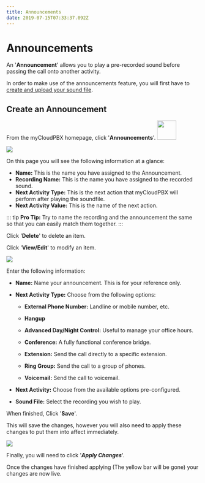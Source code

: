 ```yaml
---
title: Announcements
date: 2019-07-15T07:33:37.092Z
---
```



# Announcements

An '**Announcement**' allows you to play a pre-recorded sound before passing the call onto another activity.

In order to make use of the announcements feature, you will first have to [create and upload your sound file](https://kb.mycloudpbx.com.au/guides/mycloudpbx/recorded-sounds.html).

## Create an Announcement

From the myCloudPBX homepage, click '**Announcements**'. <img style="width: 50px; height: auto;" src="/images/announcement_logo.png"> 

<img style="width: auto; height: auto;" src="/images/announcement_mainscreen.png"> 

On this page you will see the following information at a glance:

* **Name:** This is the name you have assigned to the Announcement.
* **Recording Name:** This is the name you have assigned to the recorded sound. 
* **Next Activity Type:** This is the next action that myCloudPBX will perform after playing the soundfile.
* **Next Activity Value:** This is the name of the next action.

::: tip
**Pro Tip:** Try to name the recording and the announcement the same so that you can easily match them together.
:::

Click '**Delete**' to delete an item.

Click '**View/Edit**' to modify an item.

![](/images/announcement_edit.png)

Enter the following information:

* **Name:** Name your announcement. This is for your reference only.

* **Next Activity Type:** Choose from the following options:

  - **External Phone Number:** Landline or mobile number, etc.

  - **Hangup**

  - **Advanced Day/Night Control:** Useful to manage your office hours.

  - **Conference:** A fully functional conference bridge.

  - **Extension:** Send the call directly to a specific extension.

  - **Ring Group:** Send the call to a group of phones.

  - **Voicemail:** Send the call to voicemail.

* **Next Activity:** Choose from the available options pre-configured.

* **Sound File:** Select the recording you wish to play.

When finished, Click '**Save**'.

This will save the changes, however you will also need to apply these changes to put them into affect immediately.

![](/images/pbx-apply-viewchanges.png)

Finally, you will need to click '**_Apply Changes_**'.

Once the changes have finished applying (The yellow bar will be gone) your changes are now live.













